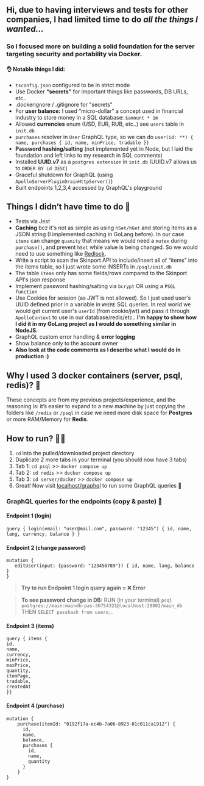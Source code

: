 ## Hi, due to having interviews and tests for other companies, I had limited time to do ***all the things I wanted...*** 

### So I focused more on building a solid foundation for the server targeting security and portability via Docker.

#### 👌 Notable things I did:   

- `tsconfig.json` configured to be in strict mode
- Use Docker **“secrets”** for important things like passwords, DB URLs, etc..
- .dockerignore / .gitignore for "secrets"
- For **user balance:** I used “micro-dollar” a concept used in financial industry to store money in a SQL database: `$amount * 1m`
- Allowed **currencies** enum (USD, EUR, RUB, etc..) see `users` table in `init.db` 
- `purchases` resolver in `User` GraphQL type, so we can do `user(id: **) { name, purchases { id, name, minPrice, tradable }}`
- **Password hashing/salting** (not implemented yet in Node, but I laid the foundation and left links to my research in SQL comments)
- Installed **UUID.v7** as a `postgres extension` in `init.db` (UUID.v7 allows us to `ORDER BY id DESC`)
- Graceful shutdown for GraphQL (using `ApolloServerPluginDrainHttpServer()`)
- Built endpoints 1,2,3,4 accessed by GraphQL's playground



## Things I didn’t have time to do 🥲 
- Tests via Jest
- **Caching** bcz it's not as simple as using `hSet/hGet` and storing items as a JSON string (I implemented caching in GoLang before). In our case `items` can change `quanity` that means we would need a `mutex` during `purchase()`, and prevent `hSet` while value is being changed. So we would need to use something like [Redlock](https://medium.com/@ayushnandanwar003/achieving-distributed-locking-in-node-js-with-redis-and-redlock-0574f5ac333d).
- Write a script to scan the Skinport API to include/insert all of “items” into the items table, so I just wrote some INSERTs in `/psql/init.db`
- The table `items` only has some fields/rows compared to the Skinport API's json response 
- Implement password hashing/salting via `bcrypt` OR using a `PSQL function`
- Use Cookies for session (as JWT is not allowed). So I just used user's UUID defined prior in a variable in `WHERE` SQL queries. In real world we would get current user's `userId` (from cookie/jwt) and pass it through `ApolloContext` to use in our database/redis/etc.. **I'm happy to show how I did it in my GoLang project as I would do something similar in NodeJS.**
- GraphQL custom error handling & **error logging**
- Show balance only to the account owner
- **Also look at the code comments as I describe what I would do in production :)**


## Why I used 3 docker containers (server, psql, redis)? 🤔 
These concepts are from my previous projects/experience, and the reasoning is: it’s easier to expand to a new machine by just copying the folders like `/redis` or `/psql` in case we need more disk space for **Postgres** or more RAM/Memory for **Redis**.  


## How to run? 🤷‍♂️ 
1) `cd` into the pulled/downloaded project directory
2) Duplicate 2 more tabs in your terminal (you should now have 3 tabs)
3) Tab 1: `cd psql` >> `docker compose up`
4) Tab 2: `cd redis` >> `docker compose up`
5) Tab 3: `cd server/docker` >> `docker compose up`
6) Great! Now visit [localhost/graphql](http://localhost/graphql) to run some GraphQL queries 🚀 

### GraphQL queries for the endpoints (copy & paste) 🎉 

#### Endpoint 1 (login)
```
query { login(email: "user@mail.com", password: "12345") { id, name, lang, currency, balance } }
```
 

#### Endpoint 2 (change password)
```
mutation { 
   editUser(input: {password: "123456789"}) { id, name, lang, balance }
}
```
> **Try to run Endpoint 1 login query again = ❌ Error**

> **To see password change in DB:** 
RUN (in your terminal) `psql postgres://main:maindb-pas-36754321@localhost:28802/main_db` THEN `SELECT passhash from users;`.

 

#### Endpoint 3 (items)
```
query { items { 
id,
name,
currency,
minPrice,
maxPrice,
quantity,
itemPage,
tradable,
createdAt
}}
```
 
#### Endpoint 4 (purchase)
```
mutation { 
    purchase(itemId: "0192f17a-ec4b-7a06-8923-01c011ca1912") {
      id,
      name,
      balance,
      purchases {
        id,
        name,
        quantity
      }
    }
}
```
 



